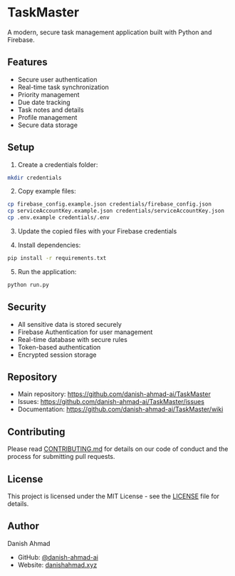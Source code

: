 # TaskMaster

A modern, secure task management application built with Python and Firebase.

## Features
- Secure user authentication
- Real-time task synchronization
- Priority management
- Due date tracking
- Task notes and details
- Profile management
- Secure data storage

## Setup

1. Create a credentials folder:
```bash
mkdir credentials
```

2. Copy example files:
```bash
cp firebase_config.example.json credentials/firebase_config.json
cp serviceAccountKey.example.json credentials/serviceAccountKey.json
cp .env.example credentials/.env
```

3. Update the copied files with your Firebase credentials

4. Install dependencies:
```bash
pip install -r requirements.txt
```

5. Run the application:
```bash
python run.py
```

## Security
- All sensitive data is stored securely
- Firebase Authentication for user management
- Real-time database with secure rules
- Token-based authentication
- Encrypted session storage

## Repository

- Main repository: https://github.com/danish-ahmad-ai/TaskMaster
- Issues: https://github.com/danish-ahmad-ai/TaskMaster/issues
- Documentation: https://github.com/danish-ahmad-ai/TaskMaster/wiki

## Contributing

Please read [CONTRIBUTING.md](CONTRIBUTING.md) for details on our code of conduct and the process for submitting pull requests.

## License

This project is licensed under the MIT License - see the [LICENSE](LICENSE) file for details.

## Author
Danish Ahmad
- GitHub: [@danish-ahmad-ai](https://github.com/danish-ahmad-ai)
- Website: [danishahmad.xyz](https://danishahmad.xyz)
